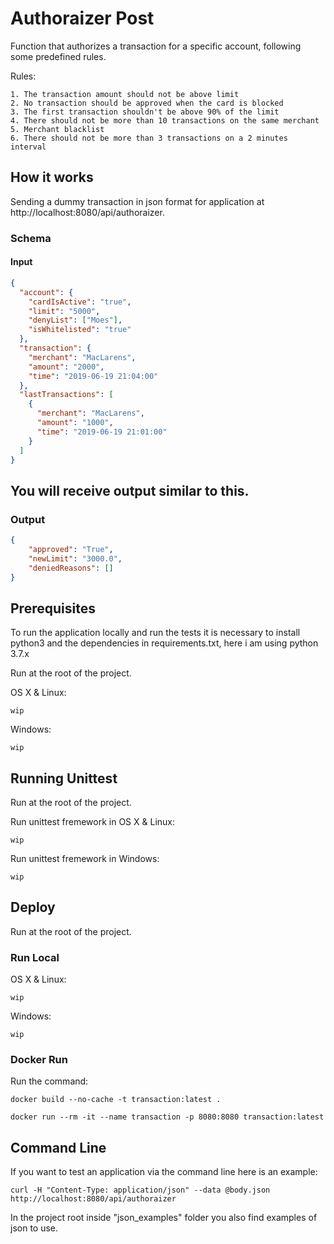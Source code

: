 # Authoraizer Post

Function that authorizes a transaction for a specific account, following some predefined rules.


Rules:

```
1. The transaction amount should not be above limit
2. No transaction should be approved when the card is blocked
3. The first transaction shouldn't be above 90% of the limit
4. There should not be more than 10 transactions on the same merchant
5. Merchant blacklist
6. There should not be more than 3 transactions on a 2 minutes interval
```

## How it works

Sending a dummy transaction in json format for application at http://localhost:8080/api/authoraizer.

### Schema

#### Input

```json
{
  "account": {
    "cardIsActive": "true",
    "limit": "5000",
    "denyList": ["Moes"],
    "isWhitelisted": "true"
  },
  "transaction": {
    "merchant": "MacLarens",
    "amount": "2000",
    "time": "2019-06-19 21:04:00"
  },
  "lastTransactions": [
    {
      "merchant": "MacLarens",
      "amount": "1000",
      "time": "2019-06-19 21:01:00"
    }
  ]
}
```

## You will receive output similar to this.

### Output

```json
{
    "approved": "True",
    "newLimit": "3000.0",
    "deniedReasons": []
}
```

## Prerequisites

To run the application locally and run the tests it is necessary to install python3 and the dependencies in requirements.txt, here i am using python 3.7.x

Run at the root of the project.

OS X & Linux:
```
wip
```

Windows:
```
wip
```


## Running Unittest

Run at the root of the project.


Run unittest fremework in OS X & Linux:
```
wip
```

Run unittest fremework in Windows:
```
wip
```


## Deploy

Run at the root of the project.

### Run Local

OS X & Linux:
```
wip
```

Windows:
```
wip
```

### Docker Run

Run the command:
```
docker build --no-cache -t transaction:latest .

docker run --rm -it --name transaction -p 8080:8080 transaction:latest
```


## Command Line

If you want to test an application via the command line here is an example:

```
curl -H "Content-Type: application/json" --data @body.json http://localhost:8080/api/authoraizer
```

In the project root inside "json_examples" folder you also find examples of json to use.
